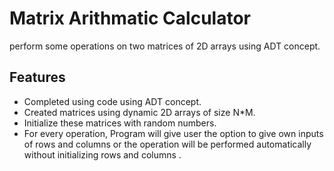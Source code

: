 # Matrix Arithmatic Calculator

perform some operations on
two matrices of 2D arrays using ADT concept.

## Features

- Completed using code using ADT concept.
- Created matrices using dynamic 2D arrays of size N\*M.
- Initialize these matrices with random numbers.
- For every operation, Program will give user the option to give own inputs of rows and columns or the operation will be performed automatically without initializing rows and columns .
